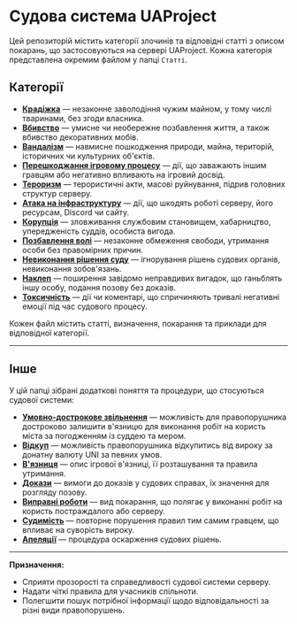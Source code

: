 # Судова система UAProject

Цей репозиторій містить категорії злочинів та відповідні статті з описом покарань, що застосовуються на сервері UAProject. Кожна категорія представлена окремим файлом у папці `Статті`.

## Категорії

- **[Крадіжка](Статті/Крадіжка.md)** — незаконне заволодіння чужим майном, у тому числі тваринами, без згоди власника.
- **[Вбивство](Статті/Вбивство.md)** — умисне чи необережне позбавлення життя, а також вбивство декоративних мобів.
- **[Вандалізм](Статті/Вандалізм.md)** — навмисне пошкодження природи, майна, територій, історичних чи культурних об'єктів.
- **[Перешкоджання ігровому процесу](Статті/Перешкоджання.md)** — дії, що заважають іншим гравцям або негативно впливають на ігровий досвід.
- **[Тероризм](Статті/Тероризм.md)** — терористичні акти, масові руйнування, підрив головних структур серверу.
- **[Атака на інфраструктуру](Статті/Атака%20на%20інфраструктуру.md)** — дії, що шкодять роботі серверу, його ресурсам, Discord чи сайту.
- **[Корупція](Статті/Корупція.md)** — зловживання службовим становищем, хабарництво, упередженість суддів, особиста вигода.
- **[Позбавлення волі](Статті/Позбавлення%20волі.md)** — незаконне обмеження свободи, утримання особи без правомірних причин.
- **[Невиконання рішення суду](Статті/Невиконання%20рішення%20суду.md)** — ігнорування рішень судових органів, невиконання зобов'язань.
- **[Наклеп](Статті/Наклеп.md)** — поширення завідомо неправдивих вигадок, що ганьблять іншу особу, подання позову без доказів.
- **[Токсичність](Статті/Токсичність.md)** — дії чи коментарі, що спричиняють тривалі негативні емоції під час судового процесу.

Кожен файл містить статті, визначення, покарання та приклади для відповідної категорії.

---

## Інше

У цій папці зібрані додаткові поняття та процедури, що стосуються судової системи:

- **[Умовно-дострокове звільнення](Інше/Умовно-дострокове%20звільнення.md)** — можливість для правопорушника достроково залишити в'язницю для виконання робіт на користь міста за погодженням із суддею та мером.
- **[Відкуп](Інше/Відкуп.md)** — можливість правопорушника відкупитись від вироку за донатну валюту UNI за певних умов.
- **[В'язниця](Інше/В'язниця.md)** — опис ігрової в'язниці, її розташування та правила утримання.
- **[Докази](Інше/Докази.md)** — вимоги до доказів у судових справах, їх значення для розгляду позову.
- **[Виправні роботи](Інше/Виправні%20роботи.md)** — вид покарання, що полягає у виконанні робіт на користь постраждалого або серверу.
- **[Судимість](Інше/Судимість.md)** — повторне порушення правил тим самим гравцем, що впливає на суворість вироку.
- **[Апеляції](Інше/Апеляції.md)** — процедура оскарження судових рішень.

---

**Призначення:**

- Сприяти прозорості та справедливості судової системи серверу.
- Надати чіткі правила для учасників спільноти.
- Полегшити пошук потрібної інформації щодо відповідальності за різні види правопорушень.
